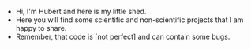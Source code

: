 - Hi, I'm Hubert and here is my little shed. 
- Here you will find some scientific and non-scientific projects that I am happy to share.
- Remember, that code is [not perfect] and can contain some bugs.
